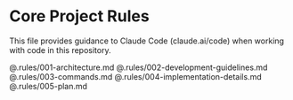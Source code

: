 # Core Project Rules

This file provides guidance to Claude Code (claude.ai/code) when working with code in this repository.

@.rules/001-architecture.md
@.rules/002-development-guidelines.md
@.rules/003-commands.md
@.rules/004-implementation-details.md
@.rules/005-plan.md
